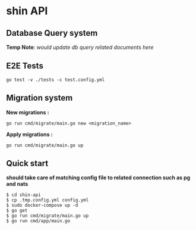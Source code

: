 # shin API

## Database Query system
**Temp Note**: *would update db query related documents here*

## E2E Tests
```
go test -v ./tests -c test.config.yml
```

## Migration system
 **New migrations :**
 ```
 go run cmd/migrate/main.go new <migration_name>
 ```
 **Apply migrations :**
 ```
 go run cmd/migrate/main.go up
 ```


## Quick start
**should take care of matching config file to related connection such as pg and nats**
```
$ cd shin-api
$ cp .tmp.config.yml config.yml
$ sudo docker-compose up -d
$ go get
$ go run cmd/migrate/main.go up
$ go run cmd/app/main.go
``` 


